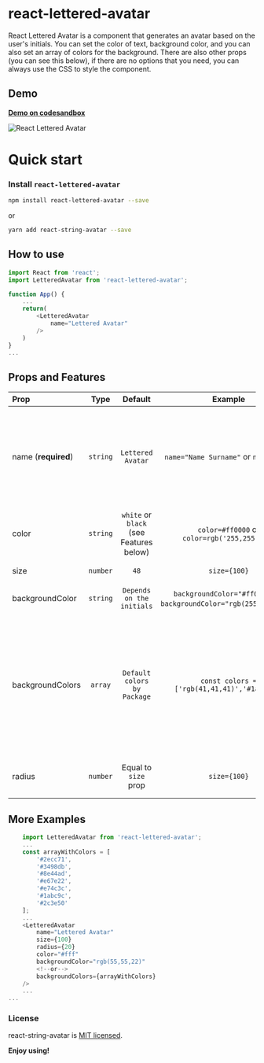 # react-lettered-avatar

React Lettered Avatar is a component that generates an avatar based on the user's initials. You can set the color of text, background color, and you can also set an array of colors for the background. There are also other props (you can see this below), if there are no options that you need, you can always use the CSS to style the component.

## Demo

**[Demo on codesandbox](https://codesandbox.io/s/eager-night-ew5yb)**

![React Lettered Avatar](https://user-images.githubusercontent.com/10261885/80034651-700e5f00-84f7-11ea-9c3a-0b6bdfc48e3a.png)

# Quick start

### Install `react-lettered-avatar`

```bash
npm install react-lettered-avatar --save
```

or

```bash
yarn add react-string-avatar --save
```

## How to use

```javascript
import React from 'react';
import LetteredAvatar from 'react-lettered-avatar';

function App() {
    ...
    return(
        <LetteredAvatar
            name="Lettered Avatar"
        />
    )
}
...
```

## Props and Features

| Prop                |   Type   |                 Default                 |                               Example                               | Description                                                                                                               |
| :------------------ | :------: | :-------------------------------------: | :-----------------------------------------------------------------: | :------------------------------------------------------------------------------------------------------------------------ |
| name (**required**) | `string` |            `Lettered Avatar`            |                `name="Name Surname"` or `name="N S"`                | Field with name, surname or user's initials (with space beetween letters, how a diff words)                               |
| color               | `string` | `white` or `black` (see Features below) |            `color=#ff0000` or `color=rgb('255,255,255)`             | Color of text. You can use HEX or RGB color types.                                                                        |
| size                | `number` |                  `48`                   |                            `size={100}`                             | Size of text container.                                                                                                   |
| backgroundColor     | `string` |        `Depends on the initials`        | `backgroundColor="#ff0000"` or `backgroundColor="rgb(255,255,255)`" | Set one color for all users.                                                                                              |
| backgroundColors    | `array`  |       `Default colors by Package`       |            `const colors = ['rgb(41,41,41)','#1abc9c']`             | Set the range of your colors as array. Color is determined by the initials (name). Color will be consistent for the user. |
| radius              | `number` |          Equal to `size` prop           |                            `size={100}`                             | Border radius for text container.                                                                                         |

## More Examples

```javascript
    import LetteredAvatar from 'react-lettered-avatar';
    ...
    const arrayWithColors = [
        '#2ecc71',
        '#3498db',
        '#8e44ad',
        '#e67e22',
        '#e74c3c',
        '#1abc9c',
        '#2c3e50'
    ];
    ...
    <LetteredAvatar
        name="Lettered Avatar"
        size={100}
        radius={20}
        color="#fff"
        backgroundColor="rgb(55,55,22)"
        <!--or-->
        backgroundColors={arrayWithColors}
    />
    ...
...
```

### License

react-string-avatar is [MIT licensed](./LICENSE).

**Enjoy using!**
